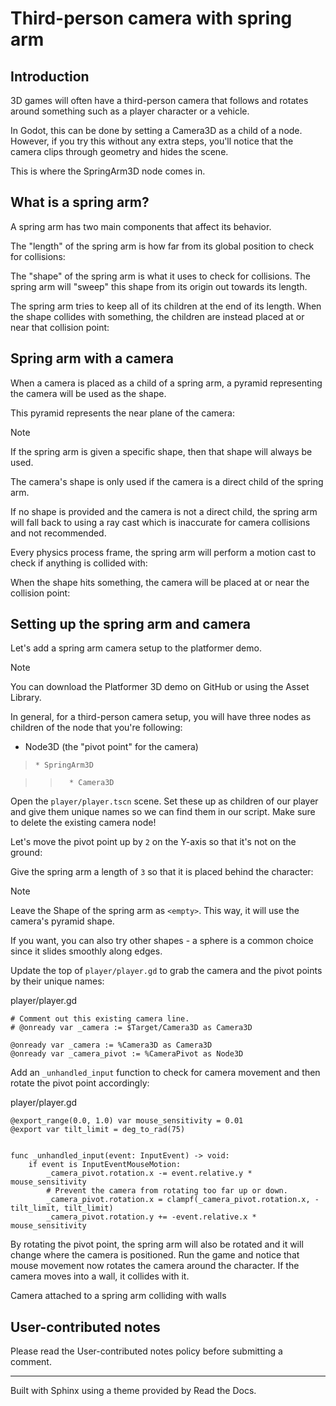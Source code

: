 # Third-person camera with spring arm

## Introduction

3D games will often have a third-person camera that follows and rotates around
something such as a player character or a vehicle.

In Godot, this can be done by setting a Camera3D as a child of a node.
However, if you try this without any extra steps, you'll notice that the
camera clips through geometry and hides the scene.

This is where the SpringArm3D node comes in.

## What is a spring arm?

A spring arm has two main components that affect its behavior.

The "length" of the spring arm is how far from its global position to check
for collisions:

The "shape" of the spring arm is what it uses to check for collisions. The
spring arm will "sweep" this shape from its origin out towards its length.

The spring arm tries to keep all of its children at the end of its length.
When the shape collides with something, the children are instead placed at or
near that collision point:

## Spring arm with a camera

When a camera is placed as a child of a spring arm, a pyramid representing the
camera will be used as the shape.

This pyramid represents the near plane of the camera:

Note

If the spring arm is given a specific shape, then that shape will always be
used.

The camera's shape is only used if the camera is a direct child of the spring
arm.

If no shape is provided and the camera is not a direct child, the spring arm
will fall back to using a ray cast which is inaccurate for camera collisions
and not recommended.

Every physics process frame, the spring arm will perform a motion cast to
check if anything is collided with:

When the shape hits something, the camera will be placed at or near the
collision point:

## Setting up the spring arm and camera

Let's add a spring arm camera setup to the platformer demo.

Note

You can download the Platformer 3D demo on GitHub or using the Asset Library.

In general, for a third-person camera setup, you will have three nodes as
children of the node that you're following:

  * Node3D (the "pivot point" for the camera)

>     * SpringArm3D
>

>>       * Camera3D

Open the `player/player.tscn` scene. Set these up as children of our player
and give them unique names so we can find them in our script. Make sure to
delete the existing camera node!

Let's move the pivot point up by `2` on the Y-axis so that it's not on the
ground:

Give the spring arm a length of `3` so that it is placed behind the character:

Note

Leave the Shape of the spring arm as `<empty>`. This way, it will use the
camera's pyramid shape.

If you want, you can also try other shapes - a sphere is a common choice since
it slides smoothly along edges.

Update the top of `player/player.gd` to grab the camera and the pivot points
by their unique names:

player/player.gd

    
    
    # Comment out this existing camera line.
    # @onready var _camera := $Target/Camera3D as Camera3D
    
    @onready var _camera := %Camera3D as Camera3D
    @onready var _camera_pivot := %CameraPivot as Node3D
    

Add an `_unhandled_input` function to check for camera movement and then
rotate the pivot point accordingly:

player/player.gd

    
    
    @export_range(0.0, 1.0) var mouse_sensitivity = 0.01
    @export var tilt_limit = deg_to_rad(75)
    
    
    func _unhandled_input(event: InputEvent) -> void:
        if event is InputEventMouseMotion:
            _camera_pivot.rotation.x -= event.relative.y * mouse_sensitivity
            # Prevent the camera from rotating too far up or down.
            _camera_pivot.rotation.x = clampf(_camera_pivot.rotation.x, -tilt_limit, tilt_limit)
            _camera_pivot.rotation.y += -event.relative.x * mouse_sensitivity
    

By rotating the pivot point, the spring arm will also be rotated and it will
change where the camera is positioned. Run the game and notice that mouse
movement now rotates the camera around the character. If the camera moves into
a wall, it collides with it.

Camera attached to a spring arm colliding with walls

## User-contributed notes

Please read the User-contributed notes policy before submitting a comment.

* * *

Built with Sphinx using a theme provided by Read the Docs.

